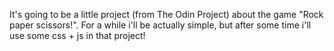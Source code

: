 It's going to be a little project (from The Odin Project) about the game "Rock paper scissors!".
For a while i'll be actually simple, but after some time i'll use some css + js in that project!